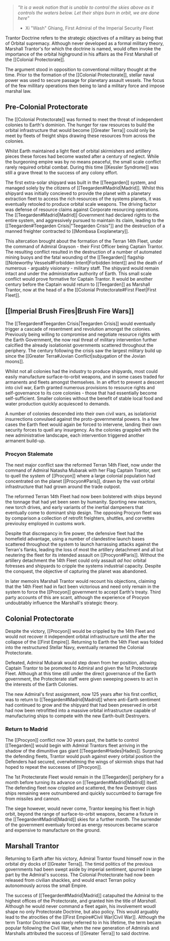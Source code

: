 > *"It is a weak nation that is unable to control the skies above as it controls the waters below. Let their ships burn in orbit, we are done here"*
> - Xi "Wash" Ghiang, First Admiral of the Imperial Security Fleet 

Trantor Doctrine refers to the strategic objectives of a military as being that of Orbital supremacy. Although never developed as a formal military theory, Marshall Trantor's for which the doctrine is named, would often invoke the importance of the orbital highground in his affairs as the First Marshall of the [[Colonial Protectorate]].  

The argument stood in opposition to conventional military thought at the time. Prior to the formation of the [[Colonial Protectorate]], stellar naval power was used to secure passage for planetary assault vessels. The focus of the few millitary operations then being to land a military force and impose marshal law.

## Pre-Colonial Protectorate

The [[Colonial Protectorate]] was formed to meet the threat of independent colonies to Earth's dominion. The hunger for raw resources to build the orbital infrastructure that would become [[Greater Terra]] could only be meet by fleets of freight ships drawing these resources from across the colonies. 

Whilst Earth maintained a light fleet of orbital skirmishers and artillery pieces these forces had become wasted after a century of neglect. While the burgeoning empire was by no means peaceful, the small scale conflict rarely required orbital combat. During this time [[Kessler Syndrome]] was still a grave threat to the success of any colony effort. 

The first extra-solar shipyard was built in the [[Teegarden]] system, and managed solely by the citizens of [[Teegarden#Madrid|Madrid]]. Whilst this shipyard was initially concieved to provide the planet with a planetary extraction fleet to access the rich resources of the systems planets, it was eventually retooled to produce orbital scale weapons. The driving factor was defense of resource claims against Corporate resourcing operations. The [[Teegarden#Madrid|Madrid]] Government had declared rights to the entire system, and aggressively pursued to maintain its claim, leading to the [[Teegarden#Teegarden Crisis|"Teegarden Crisis"]] and the destruction of a manned freighter contracted to [[Mombasa Exoplanetary]].

This altercation brought about the formation of the Terran 14th Fleet, under the command of Admiral Grayson - their First Officer being Captain Trantor. The resulting conflict resulted in the destruction of a number of automated mining buoys and the fatal wounding of the [[Teegarden]] flagship [[Noteworthy Vessels#Forbidden Intent|Forbidden Intent]] and the death of numerous - arguably visionary - military staff. The shipyard would remain intact and under the administrative authority of Earth. This small scale conflict would prove formative for Captain Trantor. It would be another century before the Captain would return to [[Teegarden]] as Marshall Trantor, now at the head of a the [[Colonial Protectorate#First Fleet|First Fleet]].

## [[Imperial Brush Fires|Brush Fire Wars]] 


The [[Teegarden#Teegarden Crisis|Teegarden Crisis]] would eventually trigger a cascade of resentment and revolution amongst the colonies. Previously being willing to compromise and negotiate resource rights with the Earth Government, the now real threat of military intervention further calcified the already isolationist governments scattered throughout the periphery. The century following the crisis saw the largest military build up since the [[Greater Terra#Jovian Conflict|subjugation of the Jovian moons]]. 

Whilst not all colonies had the industry to produce shipyards, most could easily manufacture surface-to-orbit weapons, and in some cases traded for armanents and fleets amongst themselves. In an effort to prevent a descent into civil war, Earth granted numerous provisions to resource rights and self-governance to its core colonies - those that had essentially become self-sufficient. Smaller colonies without the benefit of stable local food and water production quickly acquiesced to demands.

A number of colonies descended into their own civil wars, as isolationist insurrections convulsed against the proto-governmental powers. In a few cases the Earth fleet would again be forced to intervene, landing their own security forces to quell any insurgency. As the colonies grappled with the new administrative landscape, each intervention triggered another armanent build-up. 

### Procyon Stalemate

The next major conflict saw the reformed Terran 14th Fleet, now under the command of Admiral Natasha Mubarak with her Flag Captain Trantor, sent to quell the system of [[Procyon]] where a large colonial population had concentrated on the planet [[Procyon#Paris]], drawn by the vast orbital infrastructure that had grown around the trade outpost. 

The reformed Terran 14th Fleet had now been bolstered with ships beyond the tonnage that had yet been seen by humanity. Sporting new reactors, new torch drives, and early variants of the inertial dampeners that eventually come to dominant ship design. The opposing Procyon fleet was by comparison a collection of retrofit freighters, shuttles, and corvettes previoulsy employed in customs work.  

Despite that discrepancy in fire power, the defensive fleet had the homefield advantage, using a number of clandestine launch bases scattered throughout the system to launch harrassing attacks against the Terran's flanks, leading the loss of most the artillery detachment and all but neutering the fleet for its intended assault on [[Procyon#Paris]]. Without the artillery detachment the 14th Fleet could only assault *ad hoc* orbital fotresses and shipyards to cripple the systems industrial capacity. Despite the conquest, the objective of capturing the planet was abandoned. 

In later memoirs Marshall Trantor would recount his objections, claiming that the 14th Fleet had in fact been victorious and need only remain in the system to force the [[Procyon]] government to accept Earth's treaty. Third party accounts of this are scant, although the experience of Procyon undoubtably influence the Marshall's strategic theory.

## Colonial Protectorate

Despite the victory, [[Procyon]] would be crippled by the 14th Fleet and would not recover it independent orbital infrastructure until the after the collapse of the [[First Empire]]. Returning to Earth the 14th Fleet was folded into the restructured Stellar Navy, eventually renamed the Colonial Protectorate. 

Defeated, Admiral Mubarak would step down from her position, allowing Captain Trantor to be promoted to Admiral and given the 1st Protectorate Fleet. Although at this time still under the direct governance of the Earth government, the Protecterate staff were given sweeping powers to act in the interests of the Earth Colonies. 

The new Admiral's first assignment, now 125 years after his first conflict, was to return to [[Teegarden#Madrid|Madrid]] where anti-Earth sentiment had continued to grow and the shipyard that had been preserved in orbit had now been retrofitted into a massive orbital infrastructure capable of manufacturing ships to compete with the new Earth-built Destroyers.

### Return to Madrid

The [[Procyon]] conflict now 30 years past, the battle to control [[Teegarden]] would begin with Admiral Trantors fleet arriving in the shadow of the dimunitive gas giant [[Teegarden#Hades|Hades]]. Surprsing the defending fleets, Trantor would push against every orbital position the Defenders had secured, overwhelming the wings of skirmish ships that had hoped to repeat the successes of [[Procyon]].

The 1st Protecterate Fleet would remain in the [[Teegarden]] periphery for a month before turning its advance on [[Teegarden#Madrid|Madrid]] itself. The defending fleet now crippled and scattered, the few Destroyer class ships remaining were outnumbered and quickly succumbed to barrage fire from missiles and cannon. 

The siege however, would never come, Trantor keeping his fleet in high orbit, beyond the range of surface-to-orbit weapons, became a fixture in the [[Teegarden#Madrid|Madrid]] skies for a further month. The surrender of the government eventualy forced as energy resources became scarce and expensive to manufacture on the ground. 

## Marshall Trantor

Returning to Earth after his victory, Admiral Trantor found himself now in the orbital dry docks of [[Greater Terra]]. The timid politics of the previous governments had been swept aside by imperial sentiment, spurred in large part by the Admiral's success. The Colonial Protectorate had now been released from civilian shackles, and would enact Terran policy autonomously across the small Empire. 

The success of [[Teegarden#Madrid|Madrid]] catapulted the Admiral to the highest offices of the Protectorate, and granted him the title of *Marshall*. Although he would never command a fleet again, his involvement woudl shape no only Protectorate Doctrine, but also policy. This would arguably lead to the atrocities of the [[First Empire#Civil War|Civil War]]. Although the term Trantor Doctrine was rarely referred to in his lifetime, the term becam popular following the Civil War, when the new generation of Admirals and Marshalls attributed the success of [[Greater Terra]] to said doctrine.
